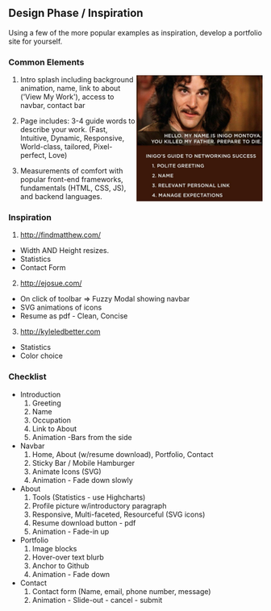 ## Design Phase / Inspiration
Using a few of the more popular examples as inspiration, develop a portfolio site for yourself.

### Common Elements
<img src="https://github.com/jacobpaine/jacobpaine.github.io/blob/master/images/inigo's%20guide.jpg" width="250px" align='right' height="250px">

1. Intro splash including background animation, name, link to about ('View My Work'), access to navbar, contact bar

2. Page includes: 3-4 guide words to describe your work. (Fast, Intuitive, Dynamic, Responsive, World-class, tailored, Pixel-perfect, Love)

3. Measurements of comfort with popular front-end frameworks, fundamentals (HTML, CSS, JS), and backend languages.


### Inspiration
1. http://findmatthew.com/
  * Width AND Height resizes.
  * Statistics
  * Contact Form

2. http://ejosue.com/
  * On click of toolbar => Fuzzy Modal showing navbar
  * SVG animations of icons
  * Resume as pdf - Clean, Concise

3. http://kyleledbetter.com
  * Statistics
  * Color choice

### Checklist
  * Introduction
    1. Greeting
    2. Name
    3. Occupation
    4. Link to About
    5. Animation -Bars from the side
  * Navbar
    1. Home, About (w/resume download), Portfolio, Contact
    2. Sticky Bar / Mobile Hamburger
    3. Animate Icons (SVG)
    4. Animation - Fade down slowly
  * About
    1. Tools (Statistics - use Highcharts)
    2. Profile picture w/introductory paragraph
    3. Responsive, Multi-faceted, Resourceful (SVG icons)
    4. Resume download button - pdf
    5. Animation - Fade-in up
  * Portfolio
    1. Image blocks
    2. Hover-over text blurb
    3. Anchor to Github
    4. Animation - Fade down
  * Contact
    1. Contact form (Name, email, phone number, message)
    2. Animation - Slide-out - cancel - submit
